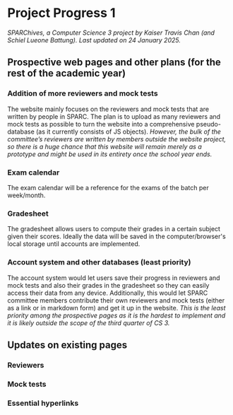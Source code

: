 # Project Progress 1
*_SPARChives_, a Computer Science 3 project by Kaiser Travis Chan (and Schiel Lueone Battung). Last updated on 24 January 2025.*

## Prospective web pages and other plans (for the rest of the academic year)
### Addition of more reviewers and mock tests
The website mainly focuses on the reviewers and mock tests that are written by people in SPARC. The plan is to upload as many reviewers and mock tests as possible to turn the website into a comprehensive pseudo-database (as it currently consists of JS objects). _However, the bulk of the committee’s reviewers are written by members outside the website project, so there is a huge chance that this website will remain merely as a prototype and might be used in its entirety once the school year ends._
### Exam calendar
The exam calendar will be a reference for the exams of the batch per week/month.
### Gradesheet
The gradesheet allows users to compute their grades in a certain subject given their scores. Ideally the data will be saved in the computer/browser's local storage until accounts are implemented.
### Account system and other databases (least priority)
The account system would let users save their progress in reviewers and mock tests and also their grades in the gradesheet so they can easily access their data from any device. Additionally, this would let SPARC committee members contribute their own reviewers and mock tests (either as a link or in markdown form) and get it up in the website. _This is the least priority among the prospective pages as it is the hardest to implement and it is likely outside the scope of the third quarter of CS 3._
## Updates on existing pages
### Reviewers
### Mock tests
### Essential hyperlinks
